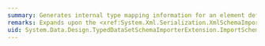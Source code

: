 ```yaml
---
summary: Generates internal type mapping information for an element defined in an XML schema document.
remarks: Expands upon the <xref:System.Xml.Serialization.XmlSchemaImporter> to provide additional functionality for typed datasets and generates internal mappings to .NET Framework types for XML schema element declarations, including literal XSD message parts in a WSDL document.
uid: System.Data.Design.TypedDataSetSchemaImporterExtension.ImportSchemaType*
---
```

